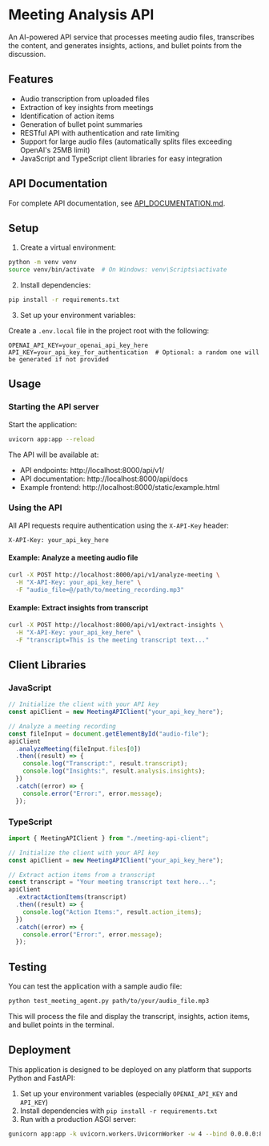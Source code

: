 # Meeting Analysis API

An AI-powered API service that processes meeting audio files, transcribes the content, and generates insights, actions, and bullet points from the discussion.

## Features

- Audio transcription from uploaded files
- Extraction of key insights from meetings
- Identification of action items
- Generation of bullet point summaries
- RESTful API with authentication and rate limiting
- Support for large audio files (automatically splits files exceeding OpenAI's 25MB limit)
- JavaScript and TypeScript client libraries for easy integration

## API Documentation

For complete API documentation, see [API_DOCUMENTATION.md](./API_DOCUMENTATION.md).

## Setup

1. Create a virtual environment:

```bash
python -m venv venv
source venv/bin/activate  # On Windows: venv\Scripts\activate
```

2. Install dependencies:

```bash
pip install -r requirements.txt
```

3. Set up your environment variables:

Create a `.env.local` file in the project root with the following:

```
OPENAI_API_KEY=your_openai_api_key_here
API_KEY=your_api_key_for_authentication  # Optional: a random one will be generated if not provided
```

## Usage

### Starting the API server

Start the application:

```bash
uvicorn app:app --reload
```

The API will be available at:

- API endpoints: http://localhost:8000/api/v1/
- API documentation: http://localhost:8000/api/docs
- Example frontend: http://localhost:8000/static/example.html

### Using the API

All API requests require authentication using the `X-API-Key` header:

```
X-API-Key: your_api_key_here
```

#### Example: Analyze a meeting audio file

```bash
curl -X POST http://localhost:8000/api/v1/analyze-meeting \
  -H "X-API-Key: your_api_key_here" \
  -F "audio_file=@/path/to/meeting_recording.mp3"
```

#### Example: Extract insights from transcript

```bash
curl -X POST http://localhost:8000/api/v1/extract-insights \
  -H "X-API-Key: your_api_key_here" \
  -F "transcript=This is the meeting transcript text..."
```

## Client Libraries

### JavaScript

```javascript
// Initialize the client with your API key
const apiClient = new MeetingAPIClient("your_api_key_here");

// Analyze a meeting recording
const fileInput = document.getElementById("audio-file");
apiClient
  .analyzeMeeting(fileInput.files[0])
  .then((result) => {
    console.log("Transcript:", result.transcript);
    console.log("Insights:", result.analysis.insights);
  })
  .catch((error) => {
    console.error("Error:", error.message);
  });
```

### TypeScript

```typescript
import { MeetingAPIClient } from "./meeting-api-client";

// Initialize the client with your API key
const apiClient = new MeetingAPIClient("your_api_key_here");

// Extract action items from a transcript
const transcript = "Your meeting transcript text here...";
apiClient
  .extractActionItems(transcript)
  .then((result) => {
    console.log("Action Items:", result.action_items);
  })
  .catch((error) => {
    console.error("Error:", error.message);
  });
```

## Testing

You can test the application with a sample audio file:

```bash
python test_meeting_agent.py path/to/your/audio_file.mp3
```

This will process the file and display the transcript, insights, action items, and bullet points in the terminal.

## Deployment

This application is designed to be deployed on any platform that supports Python and FastAPI:

1. Set up your environment variables (especially `OPENAI_API_KEY` and `API_KEY`)
2. Install dependencies with `pip install -r requirements.txt`
3. Run with a production ASGI server:

```bash
gunicorn app:app -k uvicorn.workers.UvicornWorker -w 4 --bind 0.0.0.0:8000
```
